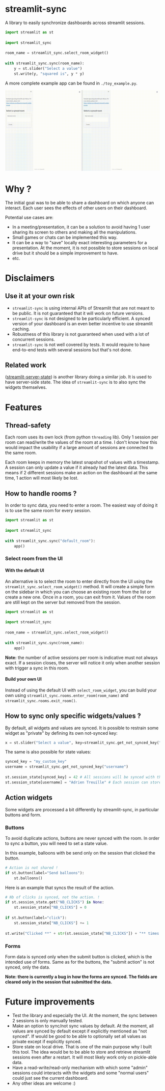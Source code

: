 # streamlit-sync

A library to easily synchronize dashboards across streamlit sessions.

```py
import streamlit as st

import streamlit_sync

room_name = streamlit_sync.select_room_widget()

with streamlit_sync.sync(room_name):
    y = st.slider("Select a value")
    st.write(y, "squared is", y * y)
```

A more complete example app can be found in `./toy_example.py`.

![](images/demo.gif)

# Why ?

The initial goal was to be able to share a dashboard on which anyone can interact. Each user sees the effects of other users on their dashboard.

Potential use cases are:
- In a meeting/presentation, it can be a solution to avoid having 1 user sharing its screen to others and making all the manipulations.
- Small games or chats can be implemented this way.
- It can be a way to "save" locally exact interesting parameters for a presentation. At the moment, it is not possible to store sessions on local drive but it should be a simple improvement to have.
- etc.

# Disclaimers

## Use it at your own risk

- `streamlit-sync` is using internal APIs of Streamlit that are not meant to be public. It is not guaranteed that it will work on future versions.
- `streamlit-sync` is not designed to be particularly efficient. A synced version of your dashboard is an even better incentive to use streamlit caching.
- Robustness of this library is not guaranteed when used with a lot of concurrent sessions.
- `streamlit-sync` is not well covered by tests. It would require to have end-to-end tests with several sessions but that's not done.

## Related work

([streamlit-server-state](https://github.com/whitphx/streamlit-server-state)) is another library doing a similar job. It is used to have server-side state. The idea of `streamlit-sync` is to also sync the widgets themselves.

# Features

## Thread-safety

Each room uses its own lock (from python `threading` lib). Only 1 session per room can read/write the values of the room at a time. I don't know how this would impact the usability if a large amount of sessions are connected to the same room.

Each room keeps in memory the latest snapshot of values with a timestamp. A session can only update a value if it already had the latest data. This means if 2 different sessions make an action on the dashboard at the same time, 1 action will most likely be lost.
## How to handle rooms ?

In order to sync data, you need to enter a room. The easiest way of doing it is to use the same room for every session.

```py
import streamlit as st

import streamlit_sync

with streamlit_sync.sync("default_room"):
    app()
```

### Select room from the UI

#### With the default UI

An alternative is to select the room to enter directly from the UI using the `streamlit_sync.select_room_widget()` method. It will create a simple form on the sidebar in which you can choose an existing room from the list or create a new one. Once in a room, you can exit from it. Values of the room are still kept on the server but removed from the session.

```py
import streamlit as st

import streamlit_sync

room_name = streamlit_sync.select_room_widget()

with streamlit_sync.sync(room_name):
    app()
```

**Note:** the number of active sessions per room is indicative must not always exact. If a session closes, the server will notice it only when another session with trigger a sync in this room.

#### Build your own UI

Instead of using the default UI with `select_room_widget`, you can build your own using `streamlit_sync.rooms.enter_room(room_name)` and `streamlit_sync.rooms.exit_room()`.

## How to sync only specific widgets/values ?

By default, all widgets and values are synced. It is possible to restrain some widget as "private" by defining its own not-synced key:

```py
x = st.slider("Select a value", key=streamlit_sync.get_not_synced_key("key"))
```

The same is also possible for state values:
```py
synced_key = "my_custom_key"
username = streamlit_sync.get_not_synced_key("username")

st.session_state[synced_key] = 42 # All sessions will be synced with this value
st.session_state[username] = "Adrien Treuille" # Each session can store its own username
```

## Action widgets

Some widgets are processed a bit differently by streamlit-sync, in particular buttons and form.

### Buttons

To avoid duplicate actions, buttons are never synced with the room. In order to sync a button, you will need to set a state value.


In this example, balloons with be send only on the session that clicked the button.
```py
# Action is not shared !
if st.button(label="Send balloons"):
    st.balloons()
```

Here is an example that syncs the result of the action.
```py
# Nb of clicks is synced, not the action. !
if st.session_state.get("NB_CLICKS") is None:
    st.session_state["NB_CLICKS"] = 0

if st.button(label="click"):
    st.session_state["NB_CLICKS"] += 1

st.write("Clicked **" + str(st.session_state["NB_CLICKS"]) + "** times !")
```

### Forms

Form data is synced only when the submit button is clicked, which is the intended use of forms. Same as for the buttons, the "submit action" is not synced, only the data.

**Note: there is currently a bug in how the forms are synced. The fields are cleared only in the session that submitted the data.**
# Future improvements

- Test the library and especially the UI. At the moment, the sync between 2 sessions is only manually tested.
- Make an option to sync/not sync values by default. At the moment, all values are synced by default except if explicitly mentioned as "not synced". If would be good to be able to optionally set all values as private except if explicitly synced.
- Store state on local drive. That is one of the main purpose why I built this tool. The idea would be to be able to store and retrieve streamlit sessions even after a restart. It will most likely work only on pickle-able data.
- Have a read-write/read-only mechanism with which some "admin" sessions could interacts with the widgets and some "normal users" could just see the current dashboard.
- Any other ideas are welcome :)